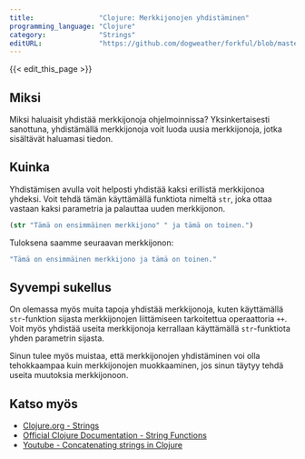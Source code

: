 ```yaml
---
title:                "Clojure: Merkkijonojen yhdistäminen"
programming_language: "Clojure"
category:             "Strings"
editURL:              "https://github.com/dogweather/forkful/blob/master/content/fi/clojure/concatenating-strings.md"
---
```


{{< edit_this_page >}}

## Miksi

Miksi haluaisit yhdistää merkkijonoja ohjelmoinnissa? Yksinkertaisesti sanottuna, yhdistämällä merkkijonoja voit luoda uusia merkkijonoja, jotka sisältävät haluamasi tiedon.

## Kuinka

Yhdistämisen avulla voit helposti yhdistää kaksi erillistä merkkijonoa yhdeksi. Voit tehdä tämän käyttämällä funktiota nimeltä `str`, joka ottaa vastaan kaksi parametria ja palauttaa uuden merkkijonon.

```Clojure
(str "Tämä on ensimmäinen merkkijono" " ja tämä on toinen.")
```
Tuloksena saamme seuraavan merkkijonon:

```Clojure
"Tämä on ensimmäinen merkkijono ja tämä on toinen."
```

## Syvempi sukellus

On olemassa myös muita tapoja yhdistää merkkijonoja, kuten käyttämällä `str`-funktion sijasta merkkijonojen liittämiseen tarkoitettua operaattoria `++`. Voit myös yhdistää useita merkkijonoja kerrallaan käyttämällä `str`-funktiota yhden parametrin sijasta.

Sinun tulee myös muistaa, että merkkijonojen yhdistäminen voi olla tehokkaampaa kuin merkkijonojen muokkaaminen, jos sinun täytyy tehdä useita muutoksia merkkijonoon.

## Katso myös

- [Clojure.org - Strings](https://clojure.org/reference/strings)
- [Official Clojure Documentation - String Functions](https://clojure.github.io/clojure/clojure.string-api.html)
- [Youtube - Concatenating strings in Clojure](https://www.youtube.com/watch?v=hwZSZY3H1Hc)